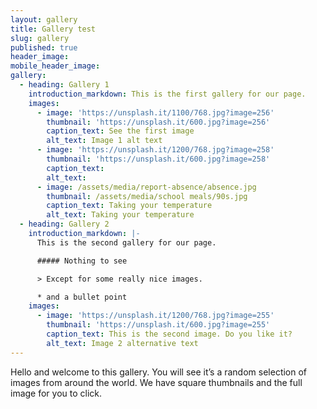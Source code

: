 ```yaml
---
layout: gallery
title: Gallery test
slug: gallery
published: true
header_image:
mobile_header_image:
gallery:
  - heading: Gallery 1
    introduction_markdown: This is the first gallery for our page.
    images:
      - image: 'https://unsplash.it/1100/768.jpg?image=256'
        thumbnail: 'https://unsplash.it/600.jpg?image=256'
        caption_text: See the first image
        alt_text: Image 1 alt text
      - image: 'https://unsplash.it/1200/768.jpg?image=258'
        thumbnail: 'https://unsplash.it/600.jpg?image=258'
        caption_text:
        alt_text:
      - image: /assets/media/report-absence/absence.jpg
        thumbnail: /assets/media/school meals/90s.jpg
        caption_text: Taking your temperature
        alt_text: Taking your temperature
  - heading: Gallery 2
    introduction_markdown: |-
      This is the second gallery for our page.

      ##### Nothing to see

      > Except for some really nice images.

      * and a bullet point
    images:
      - image: 'https://unsplash.it/1200/768.jpg?image=255'
        thumbnail: 'https://unsplash.it/600.jpg?image=255'
        caption_text: This is the second image. Do you like it?
        alt_text: Image 2 alternative text
---
```


Hello and welcome to this gallery. You will see it’s a random selection of images from around the world. We have square thumbnails and the full image for you to click.
